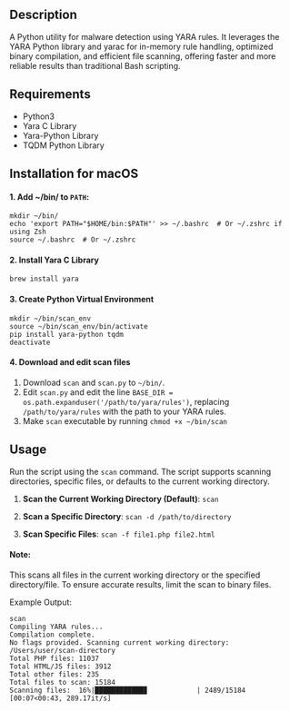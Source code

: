 ## Description

A Python utility for malware detection using YARA rules. It leverages the YARA Python library and yarac for in-memory rule handling, optimized binary compilation, and efficient file scanning, offering faster and more reliable results than traditional Bash scripting.

## Requirements

- Python3
- Yara C Library
- Yara-Python Library
- TQDM Python Library

## Installation for macOS

#### 1. Add ~/bin/ to `PATH`:

```
mkdir ~/bin/
echo 'export PATH="$HOME/bin:$PATH"' >> ~/.bashrc  # Or ~/.zshrc if using Zsh
source ~/.bashrc  # Or ~/.zshrc
```

#### 2. Install Yara C Library

```
brew install yara
```

#### 3. Create Python Virtual Environment

```
mkdir ~/bin/scan_env
source ~/bin/scan_env/bin/activate
pip install yara-python tqdm
deactivate
```

#### 4. Download and edit scan files

1. Download `scan` and `scan.py` to `~/bin/`.
2. Edit `scan.py` and edit the line `BASE_DIR = os.path.expanduser('/path/to/yara/rules')`, replacing `/path/to/yara/rules` with the path to your YARA rules.
3. Make `scan` executable by running `chmod +x ~/bin/scan`

## Usage

Run the script using the `scan` command. The script supports scanning directories, specific files, or defaults to the current working directory.

1. **Scan the Current Working Directory (Default)**: `scan`

2. **Scan a Specific Directory**: `scan -d /path/to/directory`

3. **Scan Specific Files**: `scan -f file1.php file2.html`

#### Note:

This scans all files in the current working directory or the specified directory/file. To ensure accurate results, limit the scan to binary files.

Example Output:

```
scan
Compiling YARA rules...
Compilation complete.
No flags provided. Scanning current working directory: /Users/user/scan-directory
Total PHP files: 11037
Total HTML/JS files: 3912
Total other files: 235
Total files to scan: 15184
Scanning files:  16%|████████████▊            | 2489/15184 [00:07<00:43, 289.17it/s]
```
